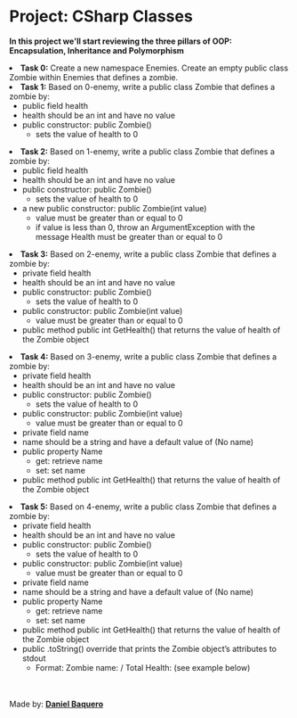 <html>
<h1>Project: CSharp Classes</h1>
<p><strong>In this project we'll start reviewing the three pillars of OOP: Encapsulation, Inheritance and Polymorphism</strong></p>
<body>
<li><strong>Task 0:</strong> Create a new namespace Enemies. Create an empty public class Zombie within Enemies that defines a zombie.</li>
<li><strong>Task 1:</strong> Based on 0-enemy, write a public class Zombie that defines a zombie by:
<ul>
<li>public field health</li>
<li>health should be an int and have no value</li>
<li>public constructor: public Zombie()
<ul>
<li>sets the value of health to 0</li>
</ul>
</li>
</ul>
</li>
<li><strong>Task 2:</strong> Based on 1-enemy, write a public class Zombie that defines a zombie by:
<ul>
<li>public field health</li>
<li>health should be an int and have no value</li>
<li>public constructor: public Zombie()
<ul>
<li>sets the value of health to 0</li>
</ul>
</li>
<li>a new public constructor: public Zombie(int value)
<ul>
<li>value must be greater than or equal to 0</li>
<li>if value is less than 0, throw an ArgumentException with the message Health must be greater than or equal to 0</li>
</ul>
</li>
</ul>
</li>
<li><strong>Task 3:</strong> Based on 2-enemy, write a public class Zombie that defines a zombie by:
<ul>
<li>private field health</li>
<li>health should be an int and have no value</li>
<li>public constructor: public Zombie()
<ul>
<li>sets the value of health to 0</li>
</ul>
</li>
<li>public constructor: public Zombie(int value)
<ul>
<li>value must be greater than or equal to 0</li>
</ul>
</li>
<li>public method public int GetHealth() that returns the value of health of the Zombie object</li>
</ul>
</li>
<li><strong>Task 4:</strong> Based on 3-enemy, write a public class Zombie that defines a zombie by:
<ul>
<li>private field health</li>
<li>health should be an int and have no value</li>
<li>public constructor: public Zombie()
<ul>
<li>sets the value of health to 0</li>
</ul>
</li>
<li>public constructor: public Zombie(int value)
<ul>
<li>value must be greater than or equal to 0</li>
</ul>
</li>
<li>private field name</li>
<li>name should be a string and have a default value of (No name)</li>
<li>public property Name
<ul>
<li>get: retrieve name</li>
<li>set: set name</li>
</ul>
</li>
<li>public method public int GetHealth() that returns the value of health of the Zombie object</li>
</ul>
</li>
<li><strong>Task 5:</strong> Based on 4-enemy, write a public class Zombie that defines a zombie by:
<ul>
<li>private field health</li>
<li>health should be an int and have no value</li>
<li>public constructor: public Zombie()
<ul>
<li>sets the value of health to 0</li>
</ul>
</li>
<li>public constructor: public Zombie(int value)
<ul>
<li>value must be greater than or equal to 0</li>
</ul>
</li>
<li>private field name</li>
<li>name should be a string and have a default value of (No name)</li>
<li>public property Name
<ul>
<li>get: retrieve name</li>
<li>set: set name</li>
</ul>
</li>
<li>public method public int GetHealth() that returns the value of health of the Zombie object</li>
<li>public .toString() override that prints the Zombie object’s attributes to stdout
<ul>
<li>Format: Zombie name: <name> / Total Health: <health> (see example below)</li>
</ul>
</li>
</ul>
</li>
</body>
<br>
<br>
<footer>Made by: <strong><a href=“https://github.com/DanielBaquero28”>Daniel Baquero</a></strong></footer>
</html>